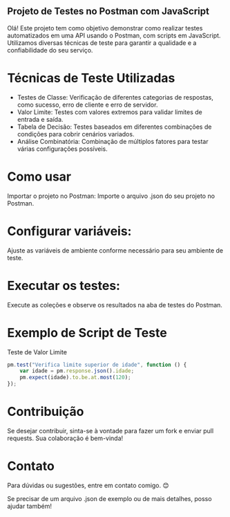 ## Projeto de Testes no Postman com JavaScript
Olá! Este projeto tem como objetivo demonstrar como realizar testes automatizados em uma API usando o Postman, com scripts em JavaScript. Utilizamos diversas técnicas de teste para garantir a qualidade e a confiabilidade do seu serviço.

# Técnicas de Teste Utilizadas
* Testes de Classe: Verificação de diferentes categorias de respostas, como sucesso, erro de cliente e erro de servidor.
* Valor Limite: Testes com valores extremos para validar limites de entrada e saída.
* Tabela de Decisão: Testes baseados em diferentes combinações de condições para cobrir cenários variados.
* Análise Combinatória: Combinação de múltiplos fatores para testar várias configurações possíveis.

# Como usar
Importar o projeto no Postman:
Importe o arquivo
.json
do seu projeto no Postman.

# Configurar variáveis:
Ajuste as variáveis de ambiente conforme necessário para seu ambiente de teste.

# Executar os testes:
Execute as coleções e observe os resultados na aba de testes do Postman.

# Exemplo de Script de Teste
Teste de Valor Limite

```javascript
pm.test("Verifica limite superior de idade", function () {
    var idade = pm.response.json().idade;
    pm.expect(idade).to.be.at.most(120);
});
```

# Contribuição
Se desejar contribuir, sinta-se à vontade para fazer um fork e enviar pull requests. Sua colaboração é bem-vinda!

# Contato
Para dúvidas ou sugestões, entre em contato comigo. 😊

Se precisar de um arquivo
.json
de exemplo ou de mais detalhes, posso ajudar também!
